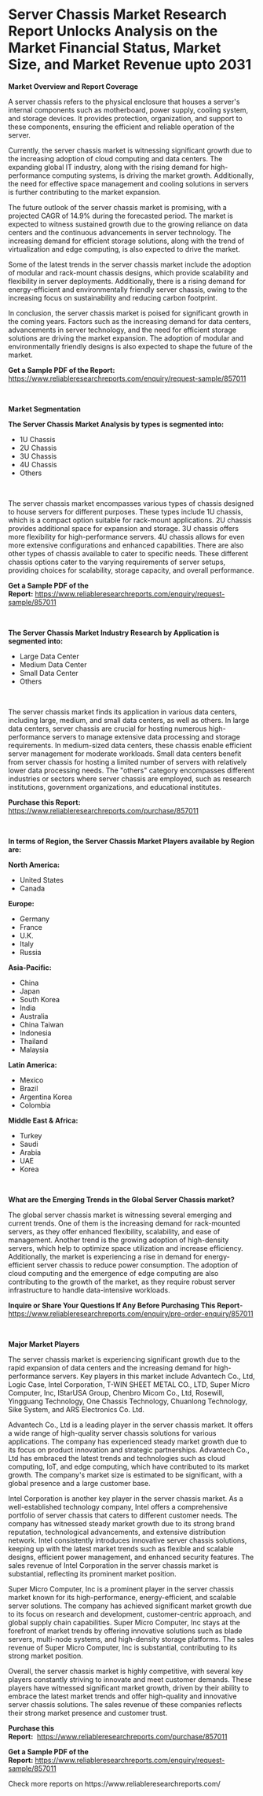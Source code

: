 <p><h1>Server Chassis Market Research Report Unlocks Analysis on the Market Financial Status, Market Size, and Market Revenue upto 2031</h1></p><p><strong>Market Overview and Report Coverage</strong></p>
<p><p>A server chassis refers to the physical enclosure that houses a server's internal components such as motherboard, power supply, cooling system, and storage devices. It provides protection, organization, and support to these components, ensuring the efficient and reliable operation of the server.</p><p>Currently, the server chassis market is witnessing significant growth due to the increasing adoption of cloud computing and data centers. The expanding global IT industry, along with the rising demand for high-performance computing systems, is driving the market growth. Additionally, the need for effective space management and cooling solutions in servers is further contributing to the market expansion.</p><p>The future outlook of the server chassis market is promising, with a projected CAGR of 14.9% during the forecasted period. The market is expected to witness sustained growth due to the growing reliance on data centers and the continuous advancements in server technology. The increasing demand for efficient storage solutions, along with the trend of virtualization and edge computing, is also expected to drive the market.</p><p>Some of the latest trends in the server chassis market include the adoption of modular and rack-mount chassis designs, which provide scalability and flexibility in server deployments. Additionally, there is a rising demand for energy-efficient and environmentally friendly server chassis, owing to the increasing focus on sustainability and reducing carbon footprint.</p><p>In conclusion, the server chassis market is poised for significant growth in the coming years. Factors such as the increasing demand for data centers, advancements in server technology, and the need for efficient storage solutions are driving the market expansion. The adoption of modular and environmentally friendly designs is also expected to shape the future of the market.</p></p>
<p><strong>Get a Sample PDF of the Report:</strong> <a href="https://www.reliableresearchreports.com/enquiry/request-sample/857011">https://www.reliableresearchreports.com/enquiry/request-sample/857011</a></p>
<p>&nbsp;</p>
<p><strong>Market Segmentation</strong></p>
<p><strong>The Server Chassis Market Analysis by types is segmented into:</strong></p>
<p><ul><li>1U Chassis</li><li>2U Chassis</li><li>3U Chassis</li><li>4U Chassis</li><li>Others</li></ul></p>
<p>&nbsp;</p>
<p><p>The server chassis market encompasses various types of chassis designed to house servers for different purposes. These types include 1U chassis, which is a compact option suitable for rack-mount applications. 2U chassis provides additional space for expansion and storage. 3U chassis offers more flexibility for high-performance servers. 4U chassis allows for even more extensive configurations and enhanced capabilities. There are also other types of chassis available to cater to specific needs. These different chassis options cater to the varying requirements of server setups, providing choices for scalability, storage capacity, and overall performance.</p></p>
<p><strong>Get a Sample PDF of the Report:</strong>&nbsp;<a href="https://www.reliableresearchreports.com/enquiry/request-sample/857011">https://www.reliableresearchreports.com/enquiry/request-sample/857011</a></p>
<p>&nbsp;</p>
<p><strong>The Server Chassis Market Industry Research by Application is segmented into:</strong></p>
<p><ul><li>Large Data Center</li><li>Medium Data Center</li><li>Small Data Center</li><li>Others</li></ul></p>
<p>&nbsp;</p>
<p><p>The server chassis market finds its application in various data centers, including large, medium, and small data centers, as well as others. In large data centers, server chassis are crucial for hosting numerous high-performance servers to manage extensive data processing and storage requirements. In medium-sized data centers, these chassis enable efficient server management for moderate workloads. Small data centers benefit from server chassis for hosting a limited number of servers with relatively lower data processing needs. The "others" category encompasses different industries or sectors where server chassis are employed, such as research institutions, government organizations, and educational institutes.</p></p>
<p><strong>Purchase this Report:</strong>&nbsp; <a href="https://www.reliableresearchreports.com/purchase/857011">https://www.reliableresearchreports.com/purchase/857011</a></p>
<p>&nbsp;</p>
<p><strong>In terms of Region, the Server Chassis Market Players available by Region are:</strong></p>
<p>
    <p> <strong> North America: </strong>
        <ul>
            <li>United States</li>
            <li>Canada</li>
        </ul>
        </p> 
    <p> <strong> Europe: </strong>
        <ul>
            <li>Germany</li>
            <li>France</li>
            <li>U.K.</li>
            <li>Italy</li>
            <li>Russia</li>
        </ul>
        </p> 
    <p> <strong> Asia-Pacific: </strong>
        <ul>
            <li>China</li>
            <li>Japan</li>
            <li>South Korea</li>
            <li>India</li>
            <li>Australia</li>
            <li>China Taiwan</li>
            <li>Indonesia</li>
            <li>Thailand</li>
            <li>Malaysia</li>
        </ul>
        </p> 
    <p> <strong> Latin America: </strong>
        <ul>
            <li>Mexico</li>
            <li>Brazil</li>
            <li>Argentina Korea</li>
            <li>Colombia</li>
        </ul>
        </p> 
    <p> <strong> Middle East & Africa: </strong>
        <ul>
            <li>Turkey</li>
            <li>Saudi</li>
            <li>Arabia</li>
            <li>UAE</li>
            <li>Korea</li>
        </ul>
    </p>
    </p>
<p>&nbsp;</p>
<p><strong>What are the Emerging Trends in the Global Server Chassis market?</strong></p>
<p><p>The global server chassis market is witnessing several emerging and current trends. One of them is the increasing demand for rack-mounted servers, as they offer enhanced flexibility, scalability, and ease of management. Another trend is the growing adoption of high-density servers, which help to optimize space utilization and increase efficiency. Additionally, the market is experiencing a rise in demand for energy-efficient server chassis to reduce power consumption. The adoption of cloud computing and the emergence of edge computing are also contributing to the growth of the market, as they require robust server infrastructure to handle data-intensive workloads.</p></p>
<p><strong>Inquire or Share Your Questions If Any Before Purchasing This Report</strong>- <a href="https://www.reliableresearchreports.com/enquiry/pre-order-enquiry/857011">https://www.reliableresearchreports.com/enquiry/pre-order-enquiry/857011</a></p>
<p>&nbsp;</p>
<p><strong>Major Market Players</strong></p>
<p><p>The server chassis market is experiencing significant growth due to the rapid expansion of data centers and the increasing demand for high-performance servers. Key players in this market include Advantech Co., Ltd, Logic Case, Intel Corporation, T-WIN SHEET METAL CO., LTD, Super Micro Computer, Inc, IStarUSA Group, Chenbro Micom Co., Ltd, Rosewill, Yingguang Technology, One Chassis Technology, Chuanlong Technology, Sike System, and ARS Electronics Co. Ltd.</p><p>Advantech Co., Ltd is a leading player in the server chassis market. It offers a wide range of high-quality server chassis solutions for various applications. The company has experienced steady market growth due to its focus on product innovation and strategic partnerships. Advantech Co., Ltd has embraced the latest trends and technologies such as cloud computing, IoT, and edge computing, which have contributed to its market growth. The company's market size is estimated to be significant, with a global presence and a large customer base.</p><p>Intel Corporation is another key player in the server chassis market. As a well-established technology company, Intel offers a comprehensive portfolio of server chassis that caters to different customer needs. The company has witnessed steady market growth due to its strong brand reputation, technological advancements, and extensive distribution network. Intel consistently introduces innovative server chassis solutions, keeping up with the latest market trends such as flexible and scalable designs, efficient power management, and enhanced security features. The sales revenue of Intel Corporation in the server chassis market is substantial, reflecting its prominent market position.</p><p>Super Micro Computer, Inc is a prominent player in the server chassis market known for its high-performance, energy-efficient, and scalable server solutions. The company has achieved significant market growth due to its focus on research and development, customer-centric approach, and global supply chain capabilities. Super Micro Computer, Inc stays at the forefront of market trends by offering innovative solutions such as blade servers, multi-node systems, and high-density storage platforms. The sales revenue of Super Micro Computer, Inc is substantial, contributing to its strong market position.</p><p>Overall, the server chassis market is highly competitive, with several key players constantly striving to innovate and meet customer demands. These players have witnessed significant market growth, driven by their ability to embrace the latest market trends and offer high-quality and innovative server chassis solutions. The sales revenue of these companies reflects their strong market presence and customer trust.</p></p>
<p><strong>Purchase this Report:</strong>&nbsp;&nbsp;<a href="https://www.reliableresearchreports.com/purchase/857011">https://www.reliableresearchreports.com/purchase/857011</a></p>
<p></p>
<p><strong>Get a Sample PDF of the Report:</strong>&nbsp;<a href="https://www.reliableresearchreports.com/enquiry/request-sample/857011">https://www.reliableresearchreports.com/enquiry/request-sample/857011</a></p>
<p>Check more reports on https://www.reliableresearchreports.com/</p>